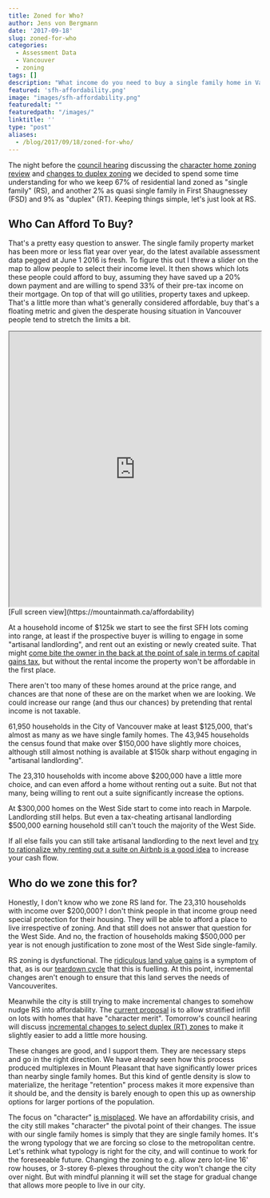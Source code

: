 ```yaml
---
title: Zoned for Who?
author: Jens von Bergmann
date: '2017-09-18'
slug: zoned-for-who
categories:
  - Assessment Data
  - Vancouver
  - zoning
tags: []
description: "What income do you need to buy a single family home in Vancouver?"
featured: 'sfh-affordability.png'
image: "images/sfh-affordability.png"
featuredalt: ""
featuredpath: "/images/"
linktitle: ''
type: "post"
aliases:
  - /blog/2017/09/18/zoned-for-who/
---
```





The night before the [council hearing](http://council.vancouver.ca/20170919/phea20170919ag.htm) discussing the [character home zoning review](http://vancouver.ca/home-property-development/character-home-zoning-review.aspx) and [changes to duplex zoning](http://council.vancouver.ca/20170919/documents/phea9summary.pdf) we decided to spend some time understanding for who we keep 67% of residential land zoned as "single family" (RS), and another 2% as quasi single family in First Shaugnessey (FSD) and 9% as "duplex" (RT). Keeping things simple, let's just look at RS.

## Who Can Afford To Buy?
That's a pretty easy question to answer. The single family property market has been more or less flat year over year, do the latest available assessment data pegged at June 1 2016 is fresh. To figure this out I threw a slider on the map to allow people to select their income level. It then shows which lots these people could afford to buy, assuming they have saved up a 20% down payment and are willing to spend 33% of their pre-tax income on their mortgage. On top of that will go utilities, property taxes and upkeep. That's a little more than what's generally considered affordable, buy that's a floating metric and given the desperate housing situation in Vancouver people tend to stretch the limits a bit.

<iframe src="https://mountainmath.ca/affordability" width="100%" height="550"></iframe>
[Full screen view](https://mountainmath.ca/affordability)

At a household income of $125k we start to see the first SFH lots coming into range, at least if the prospective buyer is willing to engage in some "artisanal landlording", and rent out an existing or newly created suite. That might [come bite the owner in the back at the point of sale in terms of capital gains tax](https://doodles.mountainmath.ca/blog/2016/10/04/secondary-suites-and-taxes/), but without the rental income the property won't be affordable in the first place.

There aren't too many of these homes around at the price range, and chances are that none of these are on the market when we are looking. We could increase our range (and thus our chances) by pretending that rental income is not taxable.

61,950 households in the City of Vancouver make at least $125,000, that's almost as many as we have single family homes. The 43,945 households the census found that make over $150,000 have slightly more choices, although still almost nothing is available at $150k sharp without engaging in "artisanal landlording".

The 23,310 households with income above $200,000 have a little more choice, and can even afford a home without renting out a suite. But not that many, being willing to rent out a suite significantly increase the options.

At $300,000 homes on the West Side start to come into reach in Marpole. Landlording still helps. But even a tax-cheating artisanal landlording $500,000 earning household still can't touch the majority of the West Side.

If all else fails you can still take artisanal landlording to the next level and [try to rationalize why renting out a suite on Airbnb is a good idea](https://www.theglobeandmail.com/real-estate/in-high-cost-vancouver-the-trick-is-getting-strangers-to-pay-the-rent/article15676047/?arc404=true) to increase your cash flow.

## Who do we zone this for?
Honestly, I don't know who we zone RS land for. The 23,310 households with income over $200,000? I don't think people in that income group need special protection for their housing. They will be able to afford a place to live irrespective of zoning. And that still does not answer that question for the West Side. And no, the fraction of households making $500,000 per year is not enough justification to zone most of the West Side single-family.

RS zoning is dysfunctional. The [ridiculous land value gains](https://doodles.mountainmath.ca/blog/2017/01/18/bumper-year-for-thumb-twiddlers/) is a symptom of that, as is our [teardown cycle](https://mountainmath.ca/teardowns) that this is fuelling. At this point, incremental changes aren't enough to ensure that this land serves the needs of Vancouverites.

Meanwhile the city is still trying to make incremental changes to somehow nudge RS into affordability. The [current proposal](http://vancouver.ca/files/cov/character-home-retention-incentives-open-house-boards-may-2017.pdf) is to allow stratified infill on lots with homes that have "character merit". Tomorrow's council hearing will discuss [incremental changes to select duplex (RT) zones](http://council.vancouver.ca/20170725/documents/p3.pdf) to make it slightly easier to add a little more housing.

These changes are good, and I support them. They are necessary steps and go in the right direction. We have already seen how this process produced multiplexes in Mount Pleasant that have significantly lower prices than nearby single family homes. But this kind of gentle density is slow to materialize, the heritage "retention" process makes it more expensive than it should be, and the density is barely enough to open this up as ownership options for larger portions of the population.

The focus on "character" [is misplaced](https://doodles.mountainmath.ca/blog/2016/11/26/character-retention/). We have an affordability crisis, and the city still makes "character" the pivotal point of their changes. The issue with our single family homes is simply that they are single family homes. It's the wrong typology that we are forcing so close to the metropolitan centre. Let's rethink what typology is right for the city, and will continue to work for the foreseeable future. Changing the zoning to e.g. allow zero lot-line 16' row houses, or 3-storey 6-plexes throughout the city won't change the city over night. But with mindful planning it will set the stage for gradual change that allows more people to live in our city.





